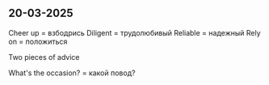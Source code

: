 
## 20-03-2025

Cheer up = взбодрись
Diligent = трудолюбивый
Reliable = надежный
	Rely on = положиться 

Two pieces of advice  

What's the occasion? = какой повод?  